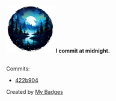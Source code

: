 <img src="https://github.com/my-badges/my-badges/blob/master/badges/time-of-commit/midnight-commits.png?raw=true" alt="I commit at midnight." title="I commit at midnight." width="128">
<strong>I commit at midnight.</strong>
<br><br>

Commits:

- <a href="https://github.com/ronaldorodriguesl/skeleton-php/commit/422b9049b105c939ccab1a72e948fad17d938907">422b904</a>


Created by <a href="https://github.com/my-badges/my-badges">My Badges</a>